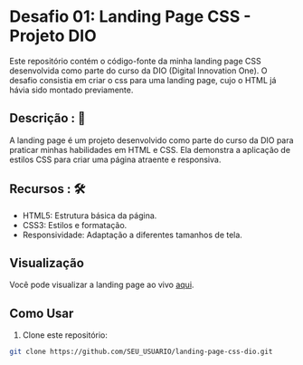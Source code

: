 # Desafio 01:  Landing Page CSS - Projeto DIO

Este repositório contém o código-fonte da minha landing page CSS desenvolvida como parte do curso da DIO (Digital Innovation One).
O desafio consistia em criar o css para uma landing page, cujo o HTML já hávia sido montado previamente.

## Descrição : 📖

A landing page é um projeto desenvolvido como parte do curso da DIO para praticar minhas habilidades em HTML e CSS. Ela demonstra a aplicação de estilos CSS para criar uma página atraente e responsiva.

## Recursos : 🛠️

- HTML5: Estrutura básica da página.
- CSS3: Estilos e formatação.
- Responsividade: Adaptação a diferentes tamanhos de tela.

## Visualização

Você pode visualizar a landing page ao vivo [aqui](https://landing-page-css-dio.vercel.app/).

## Como Usar

1. Clone este repositório:

```bash
git clone https://github.com/SEU_USUARIO/landing-page-css-dio.git
